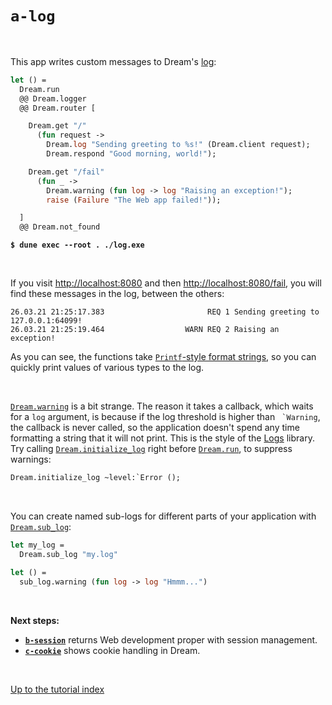 # `a-log`

<br>

This app writes custom messages to Dream's
[log](https://aantron.github.io/dream/#logging):

```ocaml
let () =
  Dream.run
  @@ Dream.logger
  @@ Dream.router [

    Dream.get "/"
      (fun request ->
        Dream.log "Sending greeting to %s!" (Dream.client request);
        Dream.respond "Good morning, world!");

    Dream.get "/fail"
      (fun _ ->
        Dream.warning (fun log -> log "Raising an exception!");
        raise (Failure "The Web app failed!"));

  ]
  @@ Dream.not_found
```

<pre><code><b>$ dune exec --root . ./log.exe</b></code></pre>

<br>

If you visit [http://localhost:8080](http://localhost:8080) and then
[http://localhost:8080/fail](http://localhost:8080/fail), you will find these
messages in the log, between the others:

```
26.03.21 21:25:17.383                       REQ 1 Sending greeting to 127.0.0.1:64099!
26.03.21 21:25:19.464                  WARN REQ 2 Raising an exception!
```

As you can see, the functions take
[`Printf`-style format strings](https://caml.inria.fr/pub/docs/manual-ocaml/libref/Printf.html),
so you can quickly print values of various types to the log.

<br>

[`Dream.warning`](https://aantron.github.io/dream/#val-error) is a bit strange.
The reason it takes a callback, which waits for a `log` argument, is because if
the log threshold is higher than `` `Warning``, the callback is never called,
so the application doesn't spend any time formatting a string that it will not
print. This is the style of the [Logs](https://erratique.ch/software/logs)
library. Try calling
[`Dream.initialize_log`](https://aantron.github.io/dream/#val-initialize_log)
right before [`Dream.run`](https://aantron.github.io/dream/#val-run), to
suppress warnings:

```ocaml
Dream.initialize_log ~level:`Error ();
```

<br>

You can create named sub-logs for different parts of your application with
[`Dream.sub_log`](https://aantron.github.io/dream/#type-sub_log):

```ocaml
let my_log =
  Dream.sub_log "my.log"

let () =
  sub_log.warning (fun log -> log "Hmmm...")
```

<br>

**Next steps:**

- [**`b-session`**](../b-session#files) returns Web development proper with
  session management.
- [**`c-cookie`**](../c-cookie#files) shows cookie handling in Dream.

<br>

[Up to the tutorial index](../#readme)
